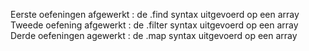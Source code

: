 Eerste oefeningen afgewerkt : de .find syntax uitgevoerd op een array
Tweede oefening afgewerkt : de .filter syntax uitgevoerd op een array
Derde oefeningen agewerkt : de .map syntax uitgevoerd op een array
